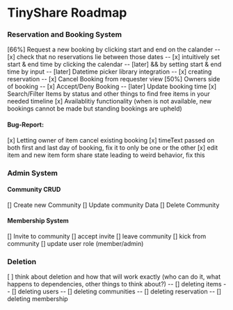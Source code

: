 # TinyShare Roadmap

### Reservation and Booking System

[66%] Request a new booking by clicking start and end on the calander
-- [x] check that no reservations lie between those dates
-- [x] intuitively set start & end time by clicking the calendar
-- [later] && by setting start & end time by input
-- [later] Datetime picker library integration
-- [x] creating reservation
-- [x] Cancel Booking from requester view
[50%] Owners side of booking
-- [x] Accept/Deny Booking
-- [later] Update booking time
[x] Search/Filter Items by status and other things to find free items in your needed timeline
[x] Availablitiy functionality (when is not available, new bookings cannot be made but standing bookings are upheld)

#### Bug-Report:

[x] Letting owner of item cancel existing booking
[x] timeText passed on both first and last day of booking, fix it to only be one or the other
[x] edit item and new item form share state leading to weird behavior, fix this

### Admin System

#### Community CRUD

[] Create new Community
[] Update community Data
[] Delete Community

#### Membership System

[] Invite to community
[] accept invite
[] leave community
[] kick from community
[] update user role (member/admin)

### Deletion

[ ] think about deletion and how that will work exactly (who can do it, what happens to dependencies, other things to think about?)
-- [] deleting items
-- [] deleting users
-- [] deleting communities
-- [] deleting reservation
-- [] deleting membership
